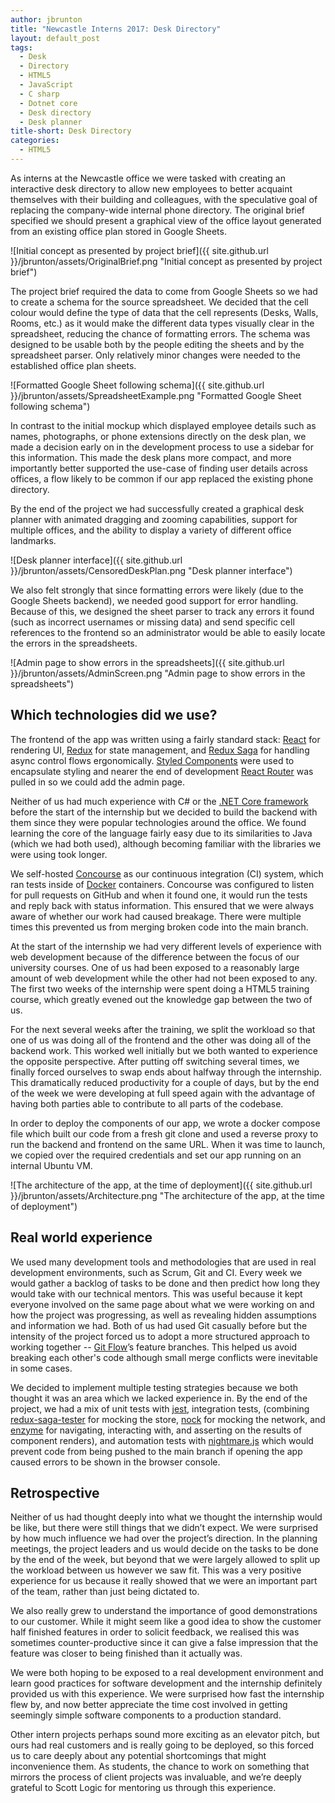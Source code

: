 ```yaml
---
author: jbrunton
title: "Newcastle Interns 2017: Desk Directory"
layout: default_post
tags:
  - Desk
  - Directory
  - HTML5
  - JavaScript
  - C sharp
  - Dotnet core
  - Desk directory
  - Desk planner
title-short: Desk Directory
categories:
  - HTML5
---
```


As interns at the Newcastle office we were tasked with creating an interactive desk directory to allow new employees to better acquaint themselves with their building and colleagues, with the speculative goal of replacing the company-wide internal phone directory. The original brief specified we should present a graphical view of the office layout generated from an existing office plan stored in Google Sheets.

![Initial concept as presented by project brief]({{ site.github.url }}/jbrunton/assets/OriginalBrief.png "Initial concept as presented by project brief")

The project brief required the data to come from Google Sheets so we had to create a schema for the source spreadsheet. We decided that the cell colour would define the type of data that the cell represents (Desks, Walls, Rooms, etc.) as it would make the different data types visually clear in the spreadsheet, reducing the chance of formatting errors. The schema was designed to be usable both by the people editing the sheets and by the spreadsheet parser. Only relatively minor changes were needed to the established office plan sheets.

![Formatted Google Sheet following schema]({{ site.github.url }}/jbrunton/assets/SpreadsheetExample.png "Formatted Google Sheet following schema")

In contrast to the initial mockup which displayed employee details such as names, photographs, or phone extensions directly on the desk plan, we made a decision early on in the development process to use a sidebar for this information. This made the desk plans more compact, and more importantly better supported the use-case of finding user details across offices, a flow likely to be common if our app replaced the existing phone directory.

By the end of the project we had successfully created a graphical desk planner with animated dragging and zooming capabilities, support for multiple offices, and the ability to display a variety of different office landmarks.

![Desk planner interface]({{ site.github.url }}/jbrunton/assets/CensoredDeskPlan.png "Desk planner interface")

We also felt strongly that since formatting errors were likely (due to the Google Sheets backend), we needed good support for error handling. Because of this, we designed the sheet parser to track any errors it found (such as incorrect usernames or missing data) and send specific cell references to the frontend so an administrator would be able to easily locate the errors in the spreadsheets.

![Admin page to show errors in the spreadsheets]({{ site.github.url }}/jbrunton/assets/AdminScreen.png "Admin page to show errors in the spreadsheets")


## Which technologies did we use?
The frontend of the app was written using a fairly standard stack: [React](https://facebook.github.io/react/) for rendering UI, [Redux](http://redux.js.org/) for state management, and [Redux Saga](https://redux-saga.js.org/) for handling async control flows ergonomically. [Styled Components](https://www.styled-components.com/) were used to encapsulate styling and nearer the end of development [React Router](https://reacttraining.com/react-router/) was pulled in so we could add the admin page.

Neither of us had much experience with C# or the [.NET Core framework](https://www.microsoft.com/net/core) before the start of the internship but we decided to build the backend with them since they were popular technologies around the office. We found learning the core of the language fairly easy due to its similarities to Java (which we had both used), although becoming familiar with the libraries we were using took longer.

We self-hosted [Concourse](http://concourse.ci/) as our continuous integration (CI) system, which ran tests inside of [Docker](https://www.docker.com) containers. Concourse was configured to listen for pull requests on GitHub and when it found one, it would run the tests and reply back with status information. This ensured that we were always aware of whether our work had caused breakage. There were multiple times this prevented us from merging broken code into the main branch.

At the start of the internship we had very different levels of experience with web development because of the difference between the focus of our university courses. One of us had been exposed to a reasonably large amount of web development while the other had not been exposed to any. The first two weeks of the internship were spent doing a HTML5 training course, which greatly evened out the knowledge gap between the two of us.

For the next several weeks after the training, we split the workload so that one of us was doing all of the frontend and the other was doing all of the backend work. This worked well initially but we both wanted to experience the opposite perspective. After putting off switching several times, we finally forced ourselves to swap ends about halfway through the internship. This dramatically reduced productivity for a couple of days, but by the end of the week we were developing at full speed again with the advantage of having both parties able to contribute to all parts of the codebase.

In order to deploy the components of our app, we wrote a docker compose file which built our code from a fresh git clone and used a reverse proxy to run the backend and frontend on the same URL. When it was time to launch, we copied over the required credentials and set our app running on an internal Ubuntu VM.

![The architecture of the app, at the time of deployment]({{ site.github.url }}/jbrunton/assets/Architecture.png "The architecture of the app, at the time of deployment")


## Real world experience
We used many development tools and methodologies that are used in real development environments, such as Scrum, Git and CI. Every week we would gather a backlog of tasks to be done and then predict how long they would take with our technical mentors. This was useful because it kept everyone involved on the same page about what we were working on and how the project was progressing, as well as revealing hidden assumptions and information we had. Both of us had used Git casually before but the intensity of the project forced us to adopt a more structured approach to working together -- [Git Flow](http://nvie.com/posts/a-successful-git-branching-model/)’s feature branches. This helped us avoid breaking each other's code although small merge conflicts were inevitable in some cases.

We decided to implement multiple testing strategies because we both thought it was an area which we lacked experience in. By the end of the project, we had a mix of unit tests with [jest](https://facebook.github.io/jest/), integration tests, (combining [redux-saga-tester](https://github.com/wix/redux-saga-tester) for mocking the store, [nock](https://github.com/node-nock/nock) for mocking the network, and [enzyme](https://github.com/airbnb/enzyme) for navigating, interacting with, and asserting on the results of component renders), and automation tests with [nightmare.js](https://github.com/segmentio/nightmare) which would prevent code from being pushed to the main branch if opening the app caused errors to be shown in the browser console.


## Retrospective
Neither of us had thought deeply into what we thought the internship would be like, but there were still things that we didn’t expect. We were surprised by how much influence we had over the project’s direction. In the planning meetings, the project leaders and us would decide on the tasks to be done by the end of the week, but beyond that we were largely allowed to split up the workload between us however we saw fit. This was a very positive experience for us because it really showed that we were an important part of the team, rather than just being dictated to.

We also really grew to understand the importance of good demonstrations to our customer. While it might seem like a good idea to show the customer half finished features in order to solicit feedback, we realised this was sometimes counter-productive since it can give a false impression that the feature was closer to being finished than it actually was.

We were both hoping to be exposed to a real development environment and learn good practices for software development and the internship definitely provided us with this experience. We were surprised how fast the internship flew by, and now better appreciate the time cost involved in getting seemingly simple software components to a production standard.

Other intern projects perhaps sound more exciting as an elevator pitch, but ours had real customers and is really going to be deployed, so this forced us to care deeply about any potential shortcomings that might inconvenience them. As students, the chance to work on something that mirrors the process of client projects was invaluable, and we’re deeply grateful to Scott Logic for mentoring us through this experience.
